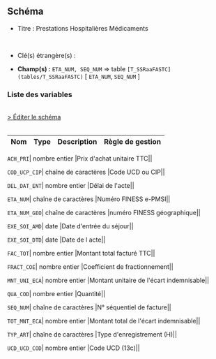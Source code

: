 ## Schéma


- Titre : Prestations Hospitalières Médicaments
<br />



- Clé(s) étrangère(s) : <br />

- **Champ(s) :** `ETA_NUM, SEQ_NUM`
  => table `[T_SSRaaFASTC](tables/T_SSRaaFASTC)` [ `ETA_NUM`, `SEQ_NUM` ]<br />

 
### Liste des variables
<br />
<div>
    <a href="https://gitlab.com/healthdatahub/applications-du-hdh/schema-snds/-/tree/master/schemas/T_SSRaaFHSTC/T_SSRaaFHSTC.json"
       target="_blank" rel="noopener noreferrer">> Éditer le schéma</a>
</div>
<br />

Nom | Type | Description | Règle de gestion
-|-|-|-



`ACH_PRI`| nombre entier |Prix d'achat unitaire TTC||

`COD_UCP_CIP`| chaîne de caractères |Code UCD ou CIP||

`DEL_DAT_ENT`| nombre entier |Délai de l'acte||

`ETA_NUM`| chaîne de caractères |Numéro FINESS e-PMSI||

`ETA_NUM_GEO`| chaîne de caractères |numéro FINESS géographique||

`EXE_SOI_AMD`| date |Date d'entrée du séjour||

`EXE_SOI_DTD`| date |Date de l acte||

`FAC_TOT`| nombre entier |Montant total facturé TTC||

`FRACT_COE`| nombre entier |Coefficient de fractionnement||

`MNT_UNI_ECA`| nombre entier |Montant unitaire de l'écart indemnisable||

`QUA_COD`| nombre entier |Quantité||

`SEQ_NUM`| chaîne de caractères |N° séquentiel de facture||

`TOT_MNT_ECA`| nombre entier |Montant total de l'écart indemnisable||

`TYP_ART`| chaîne de caractères |Type d'enregistrement (H)||

`UCD_UCD_COD`| nombre entier |Code UCD (13c)||

